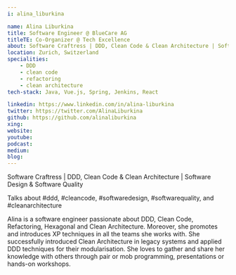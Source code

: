 ```yaml
---
i: alina_liburkina

name: Alina Liburkina
title: Software Engineer @ BlueCare AG
titleTE: Co-Organizer @ Tech Excellence
about: Software Craftress | DDD, Clean Code & Clean Architecture | Software Design 
location: Zurich, Switzerland
specialities:
    - DDD
    - clean code
    - refactoring
    - clean architecture
tech-stack: Java, Vue.js, Spring, Jenkins, React

linkedin: https://www.linkedin.com/in/alina-liburkina
twitter: https://twitter.com/AlinaLiburkina
github: https://github.com/alinaliburkina
xing: 
website: 
youtube: 
podcast: 
medium: 
blog: 
---
```


Software Craftress | DDD, Clean Code & Clean Architecture | Software Design & Software Quality

Talks about #ddd, #cleancode, #softwaredesign, #softwarequality, and #cleanarchitecture



Alina is a software engineer passionate about DDD, Clean Code, Refactoring, Hexagonal and Clean Architecture. Moreover, she promotes and introduces XP techniques in all the teams she works with. She successfully introduced Clean Architecture in legacy systems and applied DDD techniques for their modularisation. She loves to gather and share her knowledge with others through pair or mob programming, presentations or hands-on workshops. 
